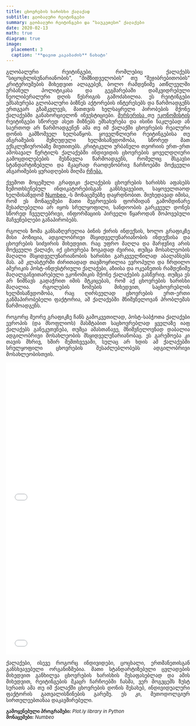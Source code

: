 ```yaml
---
title: ცხოვრების ხარისხი ქალაქად
subtitle: გლობალური რეიტინგები
summary: გლობალური რეიტინგები და "საუკეთესო" ქალაქები
date: 2020-02-13
math: true
diagram: true
image:
  placement: 3
  caption: '**დავით კაკაბაძის** ნახატი'
---
```



<p align="justify">
გლობალური რეიტინგები, რომლებიც ქალაქებს "სიცოცხლისუნარიანობის", "მიმზიდველობის" თუ "შეჯიბრებითობის" კრიტერიუმების მიხედვით ალაგებენ, ბოლო რამდენიმე ათწლეულში ურბანულ პოლიტიკასა და გეგმარებაში დამკვიდრებული ნეოლიბერალური დღის წესრიგის გამოძახილია. ეს რეიტინგები ემსახურება გლობალური ბიზნეს აქტორების ინტერესებს და წარმოადგენს ერთგვარ გზამკვლევს, მათთვის ხელსაყრელი პირობების მქონე ქალაქებში განახორციელონ ინვესტიციები. <a href="https://mobilityexchange.mercer.com/city-benchmarking-and-consulting">მერსერისა </a> თუ <a href="https://www.eiu.com/public/topical_report.aspx?campaignid=Liveability2018"> ეკონომისტის </a> რეიტინგები სწორედ ასეთ მიზნებს ემსახურება და ისინი ნაკლებად ან საერთოდ არ წარმოადგენენ ამა თუ იმ ქალაქში ცხოვრების რეალური დონის გამზომველ ხელსაწყოს. ყოველწლიური რეიტინგებისა თუ ანგრაშების შეზღუდული ხელმისაწვდომობა, სწორედ მათ ექსკლუზიურობაზე მიუთითებს. კრიტიკული ურბანული თეორიის ერთ-ერთ ამოსავალ წერტილს ქალაქებში ინდივიდის ცხოვრების ყოველდღიური გამოცდილებების შესწავლა წარმოადგენს, რომელიც მსგავსი სტანდარტიზებული და მკაცრად რაოდენობრივ ჩარჩოებში მოქცეული ანგარიშების ყურადღების მიღმა <a href="https://theconversation.com/living-liveable-this-is-what-residents-have-to-say-about-life-on-the-urban-fringe-111339"> რჩება. </a> 
</p>

<p align="justify">
ქვემოთ მოცემული გრაფიკი ქალაქების ცხოვრების ხარისხს აფასებს ზემოთხსენებულ ინდიკატორებისგან განსხვავებით, საყოველთაოდ ხელმისაწვდომ <a href="https://www.numbeo.com/cost-of-living/rankings.jsp"> Numbeo </a>-ს მონაცემებზე დაყრდნობით. მიუხედავად იმისა, რომ ეს მონაცემები მათი შეგროვების ფორმიდან გამომდინარე შესაძლებელია არ იყოს სრულყოფილი, სანდოობის გარკვეულ დონეს სწორედ ჩვეულებრივი, ინფორმაციის პირველი წყაროდან მოპოვებული მაჩვენებლები განაპირობებს.
</p>

<p align="justify">
რგოლის ზომა განსაზღვრულია ბინის ქირის ინდექსის, ხოლო გრაფიკზე მისი პოზიცია, ადგილობრივი მსყიდველუნარიანობის ინდექსისა და ცხოვრების სიძვირის მიხედვით. რაც უფრო მაღლა და მარჯვნივ არის მოქცეული ქალაქი, იქ ცხოვრება ზოგადად ძვირია, თუმცა მოსახლეობის მაღალი მსყიდველუნარიანობის ხარისხი გარკვეულწილად აბალანსებს მას. ამ კლასტერში ძირითადად თავმოყრილია ევროპული და ჩრდილო ამერიკის პოსტ-ინდუსტრიული ქალაქები, აზიისა და ოკეანეთის რამდენიმე მაღალგანვითარებული ეკონომიკის მქონე ქალაქების გასწვრივ. თუმცა ეს არ ნიშნავს გადაჭრით იმის მტკიცებას, რომ აქ ცხოვრების ხარისხი მაღალია. რგოლების ზომების მიხედვით, საცხოვრებლის ხელმისაწვდომობა, რაც ღირსეულად ცხოვრების ერთ-ერთი განმაპირობებელი ფაქტორია, ამ ქალაქებში მნიშვნელოვან პრობლემას წარმოადგენს.
</p>

<p align="justify">
როგორც მეორე გრაფიკზე ჩანს გამოკვეთილად, პოსტ-საბჭოთა ქალაქები ევროპის (და მსოფლიოს) მასშტაბით საცხოვრებლად ყველაზე იაფ ქალაქებს განეკუთვნება, თუმცა ამასთანავე, მნიშვნელოვნად დაბალია ადგილობრივი მოსახლეობის მსყიდველუნარიანობაც. ეს გარემოება კი თავის მხრივ, ხშირ შემთხვევაში, სულაც არ ხდის ამ ქალაქებში სრულყოფილი ცხოვრების შესაძლებლობებს ადგილობრივი მოსახლეობისთვის.
</p>
<div>
<iframe width="100%" height="400" frameborder="0" scrolling="no" src="//plotly.com/~hijomio9012/11.embed"></iframe>
</div>


<div>
<iframe width="100%" height="400" frameborder="0" scrolling="no" src="//plotly.com/~hijomio9012/13.embed"></iframe>
</div>

<p align="justify">
ქალაქები, ისევე როგორც ინდივიდები, ცოცხალი, ერთმანეთისგან განსხვავებული ორგანიზმებია. მათი სტანდარტიზებული ცვლადების მიხედვით განხილვა ცხოვრების ხარისხის შესაფასებლად და ამის მიხედვით, რეიტინგების მკაცრ ჩარჩოებში ჩასმა, ვერ მოგვცემს ზუსტ სურათს ამა თუ იმ ქალაქში ცხოვრების დონის შესახებ, ინდივიდუალური ფაქტორის გათვალისწინების გარეშე. ეს კი, მეთოდოლგიურ სირთულეებთანაა დაკავშირებული.
</p>

<font size="2">
    <b>გამოყენებული პროგრამები:</b> <i>Plot.ly library in Python</i>  <br> <b>მონაცემები:</b> <i>Numbeo</i>
</font>
